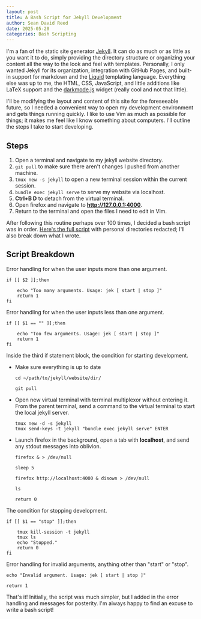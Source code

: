 ```yaml
---
layout: post
title: A Bash Script for Jekyll Development
author: Sean David Reed
date: 2025-05-20
categories: Bash Scripting
---
```


I'm a fan of the static site generator [Jekyll](https://jekyllrb.com). It can do as much or as little as you want it to do, simply providing the directory structure or organizing your content all the way to the look and feel with templates. Personally, I only wanted Jekyll for its organization, integration with GitHub Pages, and built-in support for markdown and the [Liquid](https://shopify.github.io/liquid/) templating language. Everything else was up to me, the HTML, CSS, JavaScript, and little additions like LaTeX support and the [darkmode.js](https://darkmodejs.learn.uno/) widget (really cool and not that little).

I'll be modifying the layout and content of this site for the foreseeable future, so I needed a convenient way to open my development environment and gets things running quickly. I like to use Vim as much as possible for things; it makes me feel like I know something about computers. I'll outline the steps I take to start developing.

## Steps

1. Open a terminal and navigate to my jekyll website directory.
2. `git pull` to make sure there aren't changes I pushed from another machine.
3. `tmux new -s jekyll` to open a new terminal session within the current session.
4. `bundle exec jekyll serve` to serve my website via localhost.
5. **Ctrl+B D** to detach from the virtual terminal.
6. Open firefox and navigate to **http://127.0.0.1:4000**.
7. Return to the terminal and open the files I need to edit in Vim.

After following this routine perhaps over 100 times, I decided a bash script was in order. [Here's the full script](/files/bash_scripts/jekyll-bash-script.html) with personal directories redacted; I'll also break down what I wrote.

## Script Breakdown

Error handling for when the user inputs more than one argument.

```
if [[ $2 ]];then

	echo "Too many arguments. Usage: jek [ start | stop ]"
	return 1
fi
```

Error handling for when the user inputs less than one argument.

```
if [[ $1 == "" ]];then

	echo "Too few arguments. Usage: jek [ start | stop ]"
	return 1
fi
```

Inside the third if statement block, the condition for starting development.

- Make sure everything is up to date

    ```
    cd ~/path/to/jekyll/website/dir/

    git pull
    ```

- Open new virtual terminal with terminal multiplexor without entering it. From the parent terminal, send a command to the virtual terminal to start the local jekyll server.

    ```
    tmux new -d -s jekyll
    tmux send-keys -t jekyll "bundle exec jekyll serve" ENTER
    ```

- Launch firefox in the background, open a tab with **localhost**, and send any stdout messages into oblivion.

    ```
    firefox & > /dev/null

    sleep 5

    firefox http://localhost:4000 & disown > /dev/null

    ls

    return 0
    ```

The condition for stopping development.

```
if [[ $1 == "stop" ]];then
	
	tmux kill-session -t jekyll
	tmux ls
	echo "Stopped."
	return 0
fi
```

Error handling for invalid arguments, anything other than "start" or "stop".

```
echo "Invalid argument. Usage: jek [ start | stop ]"

return 1
```

That's it! Initially, the script was much simpler, but I added in the error handling and messages for posterity. I'm always happy to find an excuse to write a bash script!
